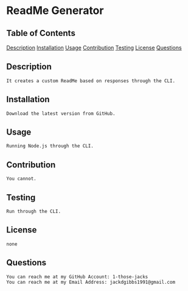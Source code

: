 # ReadMe Generator
## Table of Contents
[Description](#description)
[Installation](#installation)
[Usage](#usage)
[Contribution](#contribution)
[Testing](#testing)
[License](#license)
[Questions](#questions)

## Description
	It creates a custom ReadMe based on responses through the CLI.

## Installation
	Download the latest version from GitHub.

## Usage
	Running Node.js through the CLI.

## Contribution
	You cannot.

## Testing
	Run through the CLI.

## License
	none

## Questions
	You can reach me at my GitHub Account: 1-those-jacks
	You can reach me at my Email Address: jackdgibbs1991@gmail.com